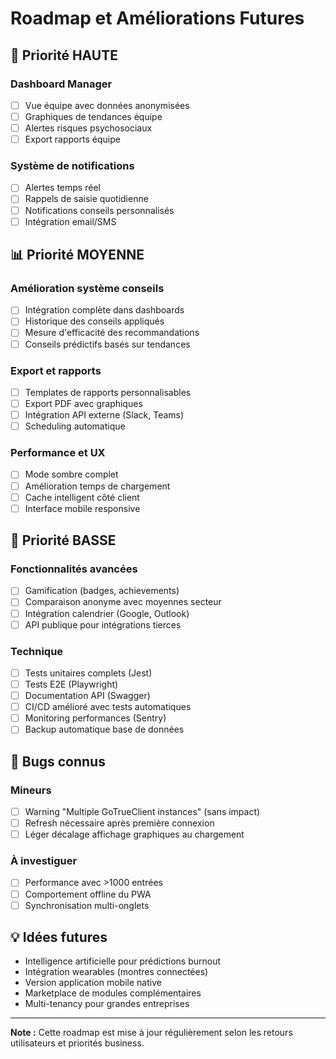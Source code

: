 # Roadmap et Améliorations Futures

## 🎯 Priorité HAUTE

### Dashboard Manager
- [ ] Vue équipe avec données anonymisées
- [ ] Graphiques de tendances équipe
- [ ] Alertes risques psychosociaux
- [ ] Export rapports équipe

### Système de notifications
- [ ] Alertes temps réel
- [ ] Rappels de saisie quotidienne
- [ ] Notifications conseils personnalisés
- [ ] Intégration email/SMS

## 📊 Priorité MOYENNE

### Amélioration système conseils
- [ ] Intégration complète dans dashboards
- [ ] Historique des conseils appliqués
- [ ] Mesure d'efficacité des recommandations
- [ ] Conseils prédictifs basés sur tendances

### Export et rapports
- [ ] Templates de rapports personnalisables
- [ ] Export PDF avec graphiques
- [ ] Intégration API externe (Slack, Teams)
- [ ] Scheduling automatique

### Performance et UX
- [ ] Mode sombre complet
- [ ] Amélioration temps de chargement
- [ ] Cache intelligent côté client
- [ ] Interface mobile responsive

## 🔧 Priorité BASSE

### Fonctionnalités avancées
- [ ] Gamification (badges, achievements)
- [ ] Comparaison anonyme avec moyennes secteur
- [ ] Intégration calendrier (Google, Outlook)
- [ ] API publique pour intégrations tierces

### Technique
- [ ] Tests unitaires complets (Jest)
- [ ] Tests E2E (Playwright)
- [ ] Documentation API (Swagger)
- [ ] CI/CD amélioré avec tests automatiques
- [ ] Monitoring performances (Sentry)
- [ ] Backup automatique base de données

## 🐛 Bugs connus

### Mineurs
- [ ] Warning "Multiple GoTrueClient instances" (sans impact)
- [ ] Refresh nécessaire après première connexion
- [ ] Léger décalage affichage graphiques au chargement

### À investiguer
- [ ] Performance avec >1000 entrées
- [ ] Comportement offline du PWA
- [ ] Synchronisation multi-onglets

## 💡 Idées futures

- Intelligence artificielle pour prédictions burnout
- Intégration wearables (montres connectées)
- Version application mobile native
- Marketplace de modules complémentaires
- Multi-tenancy pour grandes entreprises

---
**Note :** Cette roadmap est mise à jour régulièrement selon les retours utilisateurs et priorités business.